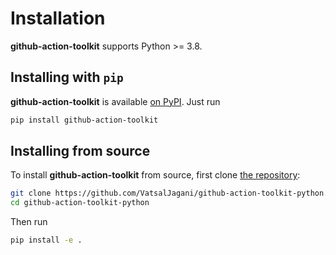 Installation
============

**github-action-toolkit** supports Python >= 3.8.

## Installing with `pip`

**github-action-toolkit** is available [on PyPI](https://pypi.org/project/github-action-toolkit/). Just run

```bash
pip install github-action-toolkit
```

## Installing from source

To install **github-action-toolkit** from source, first clone [the repository](https://github.com/VatsalJagani/github-action-toolkit-python):

```bash
git clone https://github.com/VatsalJagani/github-action-toolkit-python.git
cd github-action-toolkit-python
```

Then run

```bash
pip install -e .
```
